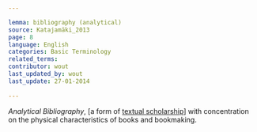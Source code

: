 ```yaml
---

lemma: bibliography (analytical)
source: Katajamäki_2013
page: 8 
language: English
categories: Basic Terminology
related_terms: 
contributor: wout
last_updated_by: wout
last_update: 27-01-2014
        
---
```


_Analytical Bibliography_, [a form of [textual scholarship](textualScholarship.html)] with concentration on the physical characteristics of books and bookmaking.

